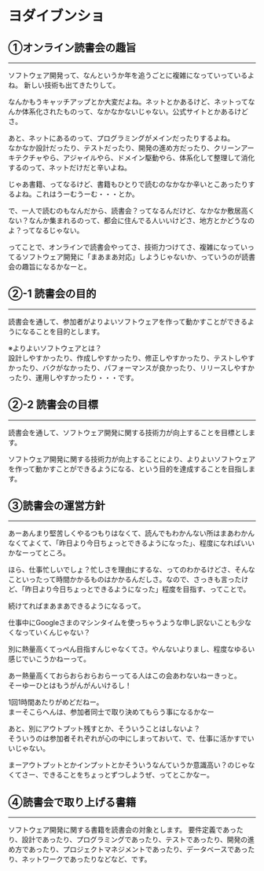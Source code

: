 # ヨダイブンショ  
  
## ①オンライン読書会の趣旨  
 ---
  
ソフトウェア開発って、なんというか年を追うごとに複雑になっていっているよね。
新しい技術も出てきたりして。  
  
なんかもうキャッチアップとか大変だよね。ネットとかあるけど、ネットってなんか体系化されたものって、なかなかないじゃない。公式サイトとかあるけどさ。  
  
あと、ネットにあるのって、プログラミングがメインだったりするよね。  
なかなか設計だったり、テストだったり、開発の進め方だったり、クリーンアーキテクチャやら、アジャイルやら、ドメイン駆動やら、体系化して整理して消化するのって、ネットだけだと辛いよね。  
  
じゃあ書籍、ってなるけど、書籍もひとりで読むのなかなか辛いとこあったりするよね。これはうーむうーむ・・・とか。  
  
で、一人で読むのもなんだから、読書会？ってなるんだけど、なかなか敷居高くない？なんか集まれるのって、都会に住んでる人いいけどさ、地方とかどうなのよ？ってなるじゃない。  
  
ってことで、オンラインで読書会やってさ、技術力つけてさ、複雑になっていってるソフトウェア開発に「まあまあ対応」しようじゃないか、っていうのが読書会の趣旨になるかなーと。  
  
## ②-1 読書会の目的  
 ---  
読書会を通して、参加者がよりよいソフトウェアを作って動かすことができるようになることを目的とします。  
  
※よりよいソフトウェアとは？  
設計しやすかったり、作成しやすかったり、修正しやすかったり、テストしやすかったり、バクがなかったり、パフォーマンスが良かったり、リリースしやすかったり、運用しやすかったり・・・です。  
  
## ②-2 読書会の目標  
 ---  
読書会を通して、ソフトウェア開発に関する技術力が向上することを目標とします。  
  
ソフトウェア開発に関する技術力が向上することにより、よりよいソフトウェアを作って動かすことができるようになる、という目的を達成することを目指します。  
  
## ③読書会の運営方針  
 ---
あーあんまり堅苦しくやるつもりはなくて、読んでもわかんない所はまあわかんなくてよくて、「昨日より今日ちょっとできるようになった」、程度になればいいかなーってところ。  
  
ほら、仕事忙しいでしょ？忙しさを理由にするな、ってのわかるけどさ、そんなこといったって時間かかるものはかかるんだしさ。なので、さっきも言ったけど、「昨日より今日ちょっとできるようになった」程度を目指す、ってことで。  
  
続けてればまあまあできるようになるって。  
  
仕事中にGoogleさまのマシンタイムを使っちゃうような申し訳ないことも少なくなっていくんじゃない？  
  
別に熱量高くてっぺん目指すんじゃなくてさ。やんないよりまし、程度なゆるい感じでいこうかねーって。  
  
あー熱量高くておらおらおらおらーってる人はこの会あわないねーきっと。  
そーゆーひとはもうがんがんいけるし！  
  
1回1時間あたりがめどだねー。  
まーそこらへんは、参加者同士で取り決めてもらう事になるかなー  
  
あと、別にアウトプット残すとか、そういうことはしないよ？  
そういうのは参加者それぞれが心の中にしまっておいて、で、仕事に活かすでいいじゃない。  
  
まーアウトプットとかインプットとかそういうなんていうか意識高い？のじゃなくてさー、できることをちょっとずつしようぜ、ってとこかなー。  
  
## ④読書会で取り上げる書籍  
 ---
  
ソフトウェア開発に関する書籍を読書会の対象とします。
要件定義であったり、設計であったり、プログラミングであったり、テストであったり、開発の進め方であったり、プロジェクトマネジメントであったり、データベースであったり、ネットワークであったりなどなど、です。

